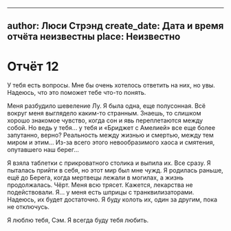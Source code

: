 
---
author: Люси Стрэнд
create_date: Дата и время отчёта неизвестны
place: Неизвестно
---

# Отчёт 12


У тебя есть вопросы. Мне бы очень хотелось ответить на них, но увы. Надеюсь, что это поможет тебе что-то понять.


Меня разбудило шевеление Лу. Я была одна, еще полусонная. Всё вокруг меня выглядело каким-то странным. Знаешь, то слишком хорошо знакомое чувство, когда сон и явь переплетаются между собой. Но ведь у тебя... у тебя и «Бриджет с Амелией» все еще более запутанно, верно? Реальность между жизнью и смертью, между тем миром и этим... Из-за всего этого невообразимого хаоса и смятения, опутавшего наш берег...  


Я взяла таблетки с прикроватного столика и выпила их. Все сразу. Я пыталась прийти в себя, но этот мир был мне чужд. Я родилась раньше, ещё до Берега, когда мертвецы лежали в могилах, а жизнь продолжалась. Чёрт. Меня всю трясет. Кажется, лекарства не подействовали. Я... у меня есть шприцы с транквилизаторами. Надеюсь, их будет достаточно. Я буду колоть их, один за другим, пока не отключусь.


Я люблю тебя, Сэм. Я всегда буду тебя любить.





